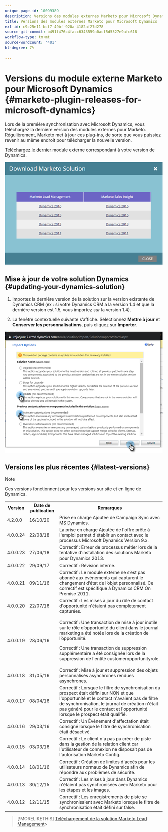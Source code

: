 ```yaml
---
unique-page-id: 10099389
description: Versions des modules externes Marketo pour Microsoft Dynamics - Marketo Docs - Documentation du produit
title: Versions des modules externes Marketo pour Microsoft Dynamics
exl-id: c9c25e11-bcf7-49bf-920a-4182af27d278
source-git-commit: b491f476c4facc6343559a0acf5d5527e9afc618
workflow-type: tm+mt
source-wordcount: '401'
ht-degree: 7%

---
```


# Versions du module externe Marketo pour Microsoft Dynamics {#marketo-plugin-releases-for-microsoft-dynamics}

Lors de la première synchronisation avec Microsoft Dynamics, vous téléchargez la dernière version des modules externes pour Marketo. Régulièrement, Marketo met à jour ces plug-ins, de sorte que vous puissiez revenir au même endroit pour télécharger la nouvelle version.

[Téléchargez le dernier ](/help/marketo/product-docs/crm-sync/microsoft-dynamics-sync/sync-setup/download-the-marketo-lead-management-solution.md) module externe correspondant à votre version de Dynamics.

![](assets/lead-management-solution.png)

## Mise à jour de votre solution Dynamics {#updating-your-dynamics-solution}

1. Importez la dernière version de la solution sur la version existante de Dynamics CRM (ex : si votre Dynamics CRM a la version 1.4 et que la dernière version est 1.5, vous importez _sur_ la version 1.4).

1. La fenêtre contextuelle suivante s’affiche. Sélectionnez **Mettre à jour** et **Conserver les personnalisations**, puis cliquez sur **Importer**.

![](assets/marketo-plugin-releases-for-microsoft-dynamics-2.png)

## Versions les plus récentes {#latest-versions}

>[!NOTE]
>
>Ces versions fonctionnent pour les versions sur site et en ligne de Dynamics.

<table> 
 <tbody> 
  <tr> 
   <th colspan="1">Version</th> 
   <th colspan="1">Date de publication</th> 
   <th>Remarques</th> 
  </tr> 
  <tr> 
   <td colspan="1">4.2.0.0</td> 
   <td colspan="1">16/10/20</td> 
   <td colspan="1">Prise en charge Ajoutée de Campaign Sync avec MS Dynamics.</td> 
  </tr> 
  <tr> 
   <td colspan="1">4.0.0.24</td> 
   <td colspan="1">22/08/18</td> 
   <td colspan="1">La prise en charge Ajoutée de l'offre prête à l'emploi permet d'établir un contact avec le processus Microsoft Dynamics Version 9.x.</td> 
  </tr> 
  <tr> 
   <td colspan="1">4.0.0.23</td> 
   <td colspan="1">27/06/18</td> 
   <td colspan="1">Correctif : Erreur de processus métier lors de la tentative d'installation des solutions Marketo pour Dynamics 2013.</td> 
  </tr> 
  <tr> 
   <td colspan="1">4.0.0.22</td> 
   <td colspan="1">29/09/17</td> 
   <td colspan="1">Correctif : Révision interne.</td> 
  </tr> 
  <tr> 
   <td colspan="1"><p>4.0.0.21</p></td> 
   <td colspan="1">09/11/16</td> 
   <td colspan="1">Correctif : Le module externe ne s’est pas abonné aux événements qui capturent le changement d’état de l’objet personnalisé. Ce correctif est spécifique à Dynamics CRM On Premise 2011. </td> 
  </tr> 
  <tr> 
   <td colspan="1">4.0.0.20</td> 
   <td colspan="1">22/07/16</td> 
   <td colspan="1">Correctif : Les mises à jour du rôle de contact d'opportunité n'étaient pas complètement capturées.</td> 
  </tr> 
  <tr> 
   <td colspan="1">4.0.0.19</td> 
   <td colspan="1">28/06/16</td> 
   <td colspan="1"><p>Correctif : Une transaction de mise à jour inutile sur le rôle d’opportunité du client dans le journal marketing a été notée lors de la création de l’opportunité. </p><p>Correctif : Une transaction de suppression supplémentaire a été consignée lors de la suppression de l'entité customeropportunityrole.</p></td> 
  </tr> 
  <tr> 
   <td colspan="1">4.0.0.18</td> 
   <td colspan="1">31/05/16</td> 
   <td colspan="1">Correctif :  Mise à jour et suppression des objets personnalisés asynchrones rendues asynchrones.</td> 
  </tr> 
  <tr> 
   <td colspan="1">4.0.0.17</td> 
   <td colspan="1">08/04/16</td> 
   <td colspan="1">Correctif : Lorsque le filtre de synchronisation du prospect était défini sur NON et que l'opportunité et le contact n'avaient pas de filtre de synchronisation, le journal de création n'était pas généré pour le contact et l'opportunité lorsque le prospect était qualifié.</td> 
  </tr> 
  <tr> 
   <td colspan="1">4.0.0.16</td> 
   <td colspan="1">29/03/16</td> 
   <td>Correctif : Un Événement d'affectation était consigné lorsque le filtre de synchronisation était désactivé.</td> 
  </tr> 
  <tr> 
   <td colspan="1">4.0.0.15</td> 
   <td colspan="1">03/03/16</td> 
   <td colspan="1">Correctif : Le client n'a pas pu créer de piste dans la gestion de la relation client car l'utilisateur de connexion ne disposait pas de l'autorisation Marketo Config.</td> 
  </tr> 
  <tr> 
   <td colspan="1">4.0.0.14</td> 
   <td colspan="1">18/01/16</td> 
   <td colspan="1">Correctif : Création de limites d'accès pour les utilisateurs normaux de Dynamics afin de répondre aux problèmes de sécurité.</td> 
  </tr> 
  <tr> 
   <td colspan="1">4.0.0.13</td> 
   <td colspan="1">30/12/15</td> 
   <td>Correctif : Les mises à jour dans Dynamics n'étaient pas synchronisées avec Marketo pour les étapes et les images.</td> 
  </tr> 
  <tr> 
   <td colspan="1">4.0.0.12</td> 
   <td colspan="1">12/11/15</td> 
   <td colspan="1">Correctif : Les enregistrements de piste se synchronisaient avec Marketo lorsque le filtre de synchronisation était défini sur false.</td> 
  </tr> 
 </tbody> 
</table>

>[!MORELIKETHIS]
[Téléchargement de la solution Marketo Lead Management](/help/marketo/product-docs/crm-sync/microsoft-dynamics-sync/sync-setup/download-the-marketo-lead-management-solution.md)>
>
